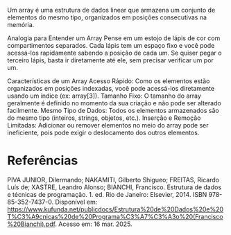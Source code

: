 Um array é uma estrutura de dados linear que armazena um conjunto de elementos do mesmo tipo, organizados em posições consecutivas na memória.

Analogia para Entender um Array
Pense em um estojo de lápis de cor com compartimentos separados. Cada lápis tem um espaço fixo e você pode acessá-los rapidamente sabendo a posição de cada um. Se quiser pegar o terceiro lápis, basta ir diretamente até ele, sem precisar verificar um por um.

Características de um Array
Acesso Rápido: Como os elementos estão organizados em posições indexadas, você pode acessá-los diretamente usando um índice (ex: array[3]).
Tamanho Fixo: O tamanho do array geralmente é definido no momento da sua criação e não pode ser alterado facilmente.
Mesmo Tipo de Dados: Todos os elementos armazenados são do mesmo tipo (inteiros, strings, objetos, etc.).
Inserção e Remoção Limitadas: Adicionar ou remover elementos no meio do array pode ser ineficiente, pois pode exigir o deslocamento dos outros elementos.

# Referências
PIVA JUNIOR, Dilermando; NAKAMITI, Gilberto Shigueo; FREITAS, Ricardo Luís de; XASTRE, Leandro Alonso; BIANCHI, Francisco. Estrutura de dados e técnicas de programação. 1. ed. Rio de Janeiro: Elsevier, 2014. ISBN 978-85-352-7437-0. Disponível em: https://www.kufunda.net/publicdocs/Estrutura%20de%20Dados%20e%20T%C3%A9cnicas%20de%20Programa%C3%A7%C3%A3o%20(Francisco%20Bianchi).pdf. Acesso em: 16 mar. 2025.